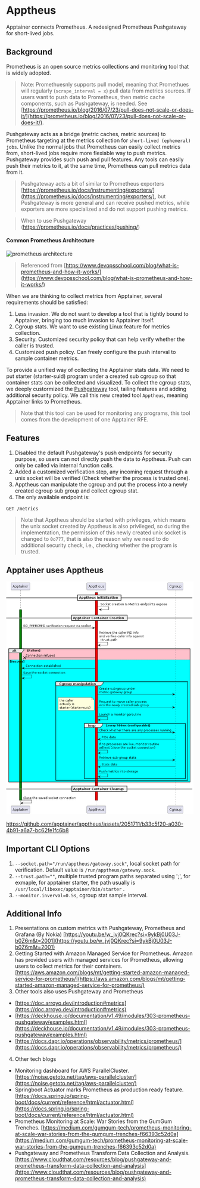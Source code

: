 # Apptheus

Apptainer connects Prometheus. A redesigned Prometheus Pushgateway for short-lived jobs.

## Background
Prometheus is an open source metrics collections and monitoring tool that is widely adopted.
> Note: Promethuesnly supports pull model, meaning that Promethues will regularly (`scrape_interval = x`) pull data from metrics sources. If users want to push data to Prometheus, then metric cache components, such as Pushgateway, is needed. See [https://prometheus.io/blog/2016/07/23/pull-does-not-scale-or-does-it/](https://prometheus.io/blog/2016/07/23/pull-does-not-scale-or-does-it/).

Pushgateway acts as a bridge (metric caches, metric sources) to Prometheus targeting at the metrics collection for `short-lived (ephemeral) jobs`. Unlike the normal jobs that Prometheus can easily collect metrics from, short-lived jobs require more flexiable way to push metrics. Pushgateway provides such push and pull features. Any tools can easily push their metrics to it, at the same time, Prometheus can pull metrics data from it. 

> Pushgateway acts a bit of similar to Prometheus exporters [https://prometheus.io/docs/instrumenting/exporters/](https://prometheus.io/docs/instrumenting/exporters/), but Pushgateway is more general and can receive pushed metrics, while exporters are more specialized and do not support pushing metrics.

> When to use Pushgateway (https://prometheus.io/docs/practices/pushing/)

#### Common Prometheus Architecture
![prometheus architecture](https://www.devopsschool.com/blog/wp-content/uploads/2021/01/What-is-Prometheus-Architecutre-1024x615.png)
> Referenced from [https://www.devopsschool.com/blog/what-is-prometheus-and-how-it-works/](https://www.devopsschool.com/blog/what-is-prometheus-and-how-it-works/)

When we are thinking to collect metrics from Apptainer, several requirements should be satisfied:
1. Less invasion. We do not want to develop a tool that is tightly bound to Apptainer, bringing too much invasion to Apptainer itself.
2. Cgroup stats. We want to use existing Linux feature for metrics collection.
3. Security. Customized security policy that can help verify whether the caller is trusted.
4. Customized push policy. Can freely configure the push interval to sample container metrics.

To provide a unified way of collecting the Apptainer stats data. We need to put starter (starter-suid) program under a created
sub cgroup so that container stats can be collected and visualized. To collect the cgroup stats, we deeply custormized the [Pushgateway](https://github.com/apptainer/apptheus) tool, tailing features and adding additional security policy. We call this new created tool `Apptheus`, meaning Apptainer links to Prometheus.

> Note that this tool can be used for monitoring any programs, this tool comes from the development of one Apptainer RFE.

## Features
1. Disabled the default Pushgateway's push endpoints for security purpose, so users can not directly push the data to Apptheus. Push can only be called via internal function calls.
2. Added a customized verification step, any incoming request through a unix socket will be verified (Check whether the process is trusted one).
3. Apptheus can manipulate the cgroup and put the process into a newly created cgroup sub group and collect cgroup stat.
4. The only available endpoint is:
```
GET /metrics
```
> Note that Apptheus should be started with privileges, which means the unix socket created by Apptheus is also privileged, so during the implementation, the permission of this newly created unix socket is changed to `0o777`, that is also the reason why we need to do additional security check, i.e., checking whether the program is trusted.

## Apptainer uses Apptheus

![workflow](doc/apptainer.png)

https://github.com/apptainer/apptheus/assets/2051711/b33c5f20-a030-4b91-a6a7-bc62fe1fc6b8


## Important CLI Options
1. `--socket.path="/run/apptheus/gateway.sock"`, local socket path for verification. Default value is `/run/apptheus/gateway.sock`.
2. `--trust.path=""`, multiple trusted program paths separated using ';', for exmaple, for apptainer starter, the path usually is `/usr/local/libexec/apptainer/bin/starter` .
3. `--monitor.inverval=0.5s`, cgroup stat sample interval.

## Additional Info
1. Presentations on custom metrics with Pushgateway, Prometheus and Grafana (By Nokia) [https://youtu.be/w_jvj0QKrec?si=9ykBj0U03J-b0Z6m&t=2001](https://youtu.be/w_jvj0QKrec?si=9ykBj0U03J-b0Z6m&t=2001)
2. Getting Started with Amazon Managed Service for Prometheus. Amazon has provided users with managed services for Prometheus, allowing users to collect metrics for their containers. [https://aws.amazon.com/blogs/mt/getting-started-amazon-managed-service-for-prometheus/](https://aws.amazon.com/blogs/mt/getting-started-amazon-managed-service-for-prometheus/)
3. Other tools also uses Pushgateway and Prometheus
- [https://doc.arroyo.dev/introduction#metrics](https://doc.arroyo.dev/introduction#metrics)
- [https://deckhouse.io/documentation/v1.49/modules/303-prometheus-pushgateway/examples.html](https://deckhouse.io/documentation/v1.49/modules/303-prometheus-pushgateway/examples.html)
- [https://docs.dapr.io/operations/observability/metrics/prometheus/](https://docs.dapr.io/operations/observability/metrics/prometheus/)
4. Other tech blogs
- Monitoring dashboard for AWS ParallelCluster. [https://noise.getoto.net/tag/aws-parallelcluster/](https://noise.getoto.net/tag/aws-parallelcluster/)
- Springboot Actuator marks Prometheus as production ready feature. [https://docs.spring.io/spring-boot/docs/current/reference/html/actuator.html](https://docs.spring.io/spring-boot/docs/current/reference/html/actuator.html)
- Prometheus Monitoring at Scale: War Stories from the GumGum Trenches. [https://medium.com/gumgum-tech/prometheus-monitoring-at-scale-war-stories-from-the-gumgum-trenches-f66393c52d0a](https://medium.com/gumgum-tech/prometheus-monitoring-at-scale-war-stories-from-the-gumgum-trenches-f66393c52d0a)
- Pushgateway and Prometheus Transform Data Collection and Analysis. [https://www.cloudthat.com/resources/blog/pushgateway-and-prometheus-transform-data-collection-and-analysis](https://www.cloudthat.com/resources/blog/pushgateway-and-prometheus-transform-data-collection-and-analysis)